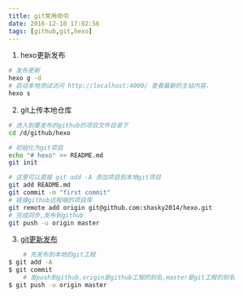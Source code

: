 ```yaml
---
title: git常用命令
date: 2016-12-10 17:02:56
tags: [github,git,hexo]
---
```


1. hexo更新发布
```bash
# 发布更新
hexo g -d
# 启动本地测试访问 http://localhost:4000/ 查看最新的主站内容.
hexo s
```

2. git上传本地仓库
```bash
# 进入到要发布的github的项目文件目录下
cd /d/github/hexo

# 初始化为git项目
echo "# hexo" >> README.md
git init

# 这里可以直接 git add -A 添加项目到本地git项目
git add README.md
git commit -m "first commit"
# 链接github远程端的项目库
git remote add origin git@github.com:shasky2014/hexo.git
# 完成同步,发布到github
git push -u origin master
```

3. [git更新发布](http://blog.csdn.net/dazhi_100/article/details/38851733)
```bash
	# 先发布到本地的git工程
$ git add -A
$ git commit
	# 发push到github,origin是github工程的别名,master是git工程的别名
$ git push -u origin master
```